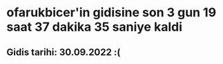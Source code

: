 # ofarukbicer'in gidisine son 3 gun 19 saat 37 dakika 35 saniye kaldi

## Gidis tarihi: 30.09.2022 :(